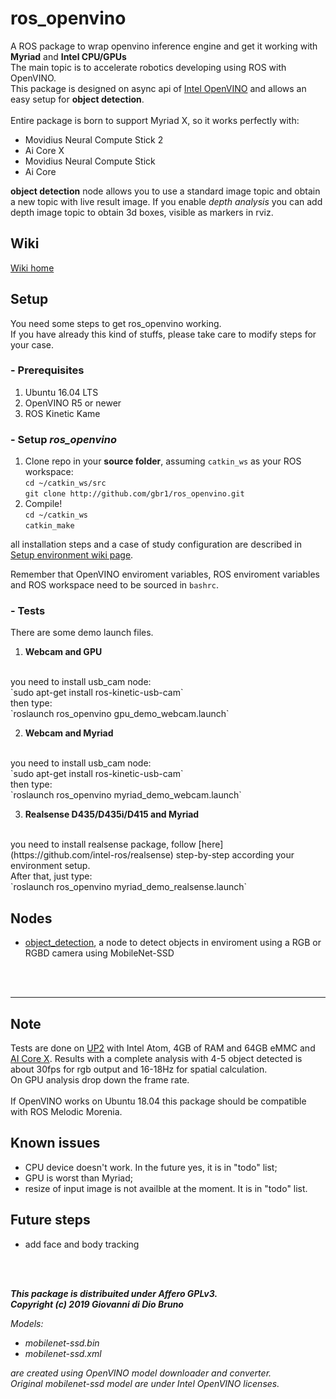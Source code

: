 # **ros_openvino**
A ROS package to wrap openvino inference engine and get it working with **Myriad** and **Intel CPU/GPUs**<br>
The main topic is to accelerate robotics developing using ROS with OpenVINO.<br>
This package is designed on async api of [Intel OpenVINO](https://software.intel.com/en-us/openvino-toolkit) and allows an easy setup for **object detection**.<br><br>
Entire package is born to support Myriad X, so it works perfectly with:
- Movidius Neural Compute Stick 2
- Ai Core X
- Movidius Neural Compute Stick
- Ai Core

**object detection** node allows you to use a standard image topic and obtain a new topic with live result image. 
If you enable *depth analysis* you can add depth image topic to obtain 3d boxes, visible as markers in rviz.

## **Wiki**
[Wiki home](https://github.com/gbr1/ros_openvino/wiki/ros_openvino-wiki!)

## **Setup**
You need some steps to get ros_openvino working.<br>
If you have already this kind of stuffs, please take care to modify steps for your case.

### **- Prerequisites**
1. Ubuntu 16.04 LTS
2. OpenVINO R5 or newer
3. ROS Kinetic Kame

### **- Setup** ***ros_openvino***
1. Clone repo in your **source folder**, assuming `catkin_ws` as your ROS workspace:<br>
`cd ~/catkin_ws/src`<br>
`git clone http://github.com/gbr1/ros_openvino.git`<br>
2. Compile!<br>
`cd ~/catkin_ws`<br>
`catkin_make`

all installation steps and a case of study configuration are described in [Setup environment wiki page](https://github.com/gbr1/ros_openvino/wiki/Setup-environment).


Remember that OpenVINO enviroment variables, ROS enviroment variables and ROS workspace need to be sourced in `bashrc`.<br>


### **- Tests**

There are some demo launch files.
1. **Webcam and GPU**
<br>
you need to install usb_cam node:
<br>
`sudo apt-get install ros-kinetic-usb-cam`
<br>
then type:
<br>
`roslaunch ros_openvino gpu_demo_webcam.launch`

2. **Webcam and Myriad**
<br>
you need to install usb_cam node:
<br>
`sudo apt-get install ros-kinetic-usb-cam`
<br>
then type:
<br>
`roslaunch ros_openvino myriad_demo_webcam.launch`

3. **Realsense D435/D435i/D415 and Myriad**
<br>
you need to install realsense package, follow [here](https://github.com/intel-ros/realsense) step-by-step according your environment setup.
<br>
After that, just type:
<br>
`roslaunch ros_openvino myriad_demo_realsense.launch`

<br>

## **Nodes**
- [object_detection](https://github.com/gbr1/ros_openvino/wiki/Object-Detection), a node to detect objects in enviroment using a RGB or RGBD camera using MobileNet-SSD

<br>
<br>

---
## Note
Tests are done on [UP2](https://up-board.org/upsquared/specifications/) with Intel Atom, 4GB of RAM and 64GB eMMC and [AI Core X](https://up-board.org/ai-core-x/).
Results with a complete analysis with 4-5 object detected is about 30fps for rgb output and 16-18Hz for spatial calculation.
<br>
On GPU analysis drop down the frame rate.
<br><br>
If OpenVINO works on Ubuntu 18.04 this package should be compatible with ROS Melodic Morenia.

## Known issues
- CPU device doesn't work.  In the future yes, it is in "todo" list;
- GPU is worst than Myriad;
- resize of input image is not availble at the moment. It is in "todo" list.

## Future steps
- add face and body tracking

<br>
<br>

***This package is distribuited under Affero GPLv3.*** <br>
***Copyright (c) 2019 Giovanni di Dio Bruno***

*Models:*
- *mobilenet-ssd.bin*
- *mobilenet-ssd.xml*

*are created using OpenVINO model downloader and converter.*<br>
*Original mobilenet-ssd model are under Intel OpenVINO licenses.*